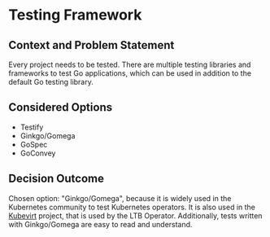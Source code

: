 # Testing Framework

## Context and Problem Statement

Every project needs to be tested.
There are multiple testing libraries and frameworks to test Go applications, which can be used in addition to the default Go testing library.

## Considered Options

* Testify
* Ginkgo/Gomega
* GoSpec
* GoConvey

## Decision Outcome

Chosen option: "Ginkgo/Gomega", because it is widely used in the Kubernetes community to test Kubernetes operators. It is also used in the [Kubevirt](https://kubevirt.io/) project, that is used by the LTB Operator. Additionally, tests written with Ginkgo/Gomega are easy to read and understand.
